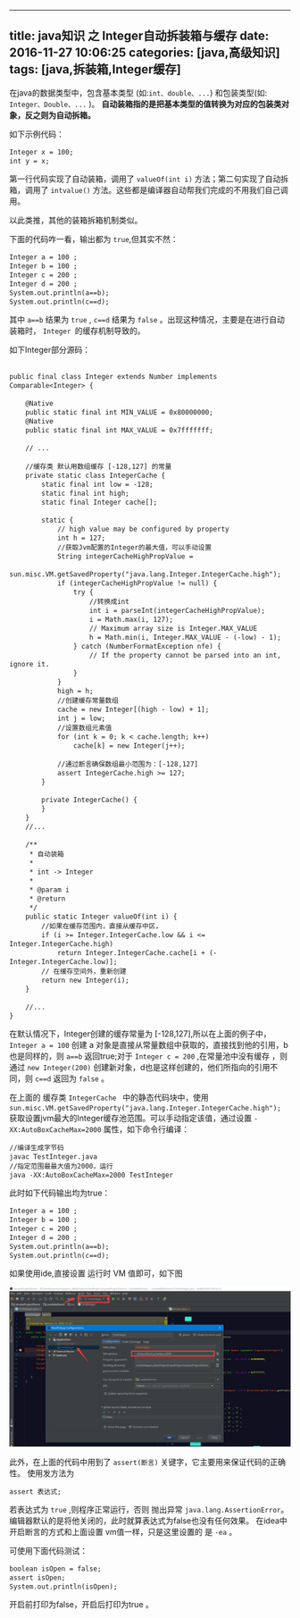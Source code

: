 ﻿
---
title: java知识 之 Integer自动拆装箱与缓存
date: 2016-11-27 10:06:25
categories: [java,高级知识]
tags: [java,拆装箱,Integer缓存]
---


在java的数据类型中，包含基本类型 (如:`int、double、...`) 和包装类型(如: `Integer、Double、...` )。
**自动装箱指的是把基本类型的值转换为对应的包装类对象，反之则为自动拆箱。**<!--more-->

如下示例代码：

```
Integer x = 100;
int y = x;
```

第一行代码实现了自动装箱，调用了 `valueOf(int i)` 方法；第二句实现了自动拆箱，调用了 `intvalue()` 方法。这些都是编译器自动帮我们完成的不用我们自己调用。

以此类推，其他的装箱拆箱机制类似。

下面的代码咋一看，输出都为 `true`,但其实不然：

```
Integer a = 100 ;
Integer b = 100 ;
Integer c = 200 ;
Integer d = 200 ;
System.out.println(a==b);
System.out.println(c==d);
```

其中 `a==b` 结果为 `true` , `c==d` 结果为 `false` 。出现这种情况，主要是在进行自动装箱时， `Integer `的缓存机制导致的。

如下Integer部分源码：

```

public final class Integer extends Number implements Comparable<Integer> {

    @Native
    public static final int MIN_VALUE = 0x80000000;
    @Native
    public static final int MAX_VALUE = 0x7fffffff;
    
    // ...

    //缓存类 默认用数组缓存 [-128,127] 的常量
    private static class IntegerCache {
        static final int low = -128;
        static final int high;
        static final Integer cache[];

        static {
            // high value may be configured by property
            int h = 127;
            //获取Jvm配置的Integer的最大值，可以手动设置
            String integerCacheHighPropValue =
                    sun.misc.VM.getSavedProperty("java.lang.Integer.IntegerCache.high");
            if (integerCacheHighPropValue != null) {
                try {
                    //转换成int
                    int i = parseInt(integerCacheHighPropValue);
                    i = Math.max(i, 127);
                    // Maximum array size is Integer.MAX_VALUE
                    h = Math.min(i, Integer.MAX_VALUE - (-low) - 1);
                } catch (NumberFormatException nfe) {
                    // If the property cannot be parsed into an int, ignore it.
                }
            }
            high = h;
            //创建缓存常量数组
            cache = new Integer[(high - low) + 1];
            int j = low;
            //设置数组元素值
            for (int k = 0; k < cache.length; k++)
                cache[k] = new Integer(j++);

            //通过断言确保数组最小范围为：[-128,127]
            assert IntegerCache.high >= 127;
        }

        private IntegerCache() {
        }
    }
    //...

    /**
     * 自动装箱
     *
     * int -> Integer
     *
     * @param i
     * @return
     */
    public static Integer valueOf(int i) {
        //如果在缓存范围内，直接从缓存中区，
        if (i >= Integer.IntegerCache.low && i <= Integer.IntegerCache.high)
            return Integer.IntegerCache.cache[i + (-Integer.IntegerCache.low)];
        // 在缓存空间外，重新创建
        return new Integer(i);
    }
    
    //...
}

```

在默认情况下，Integer创建的缓存常量为 [-128,127],所以在上面的例子中，`Integer a = 100` 创建 a 对象是直接从常量数组中获取的，直接找到他的引用，b也是同样的，则 `a==b` 返回true;对于 `Integer c = 200` ,在常量池中没有缓存 ，则 通过 `new Integer(200)` 创建新对象，d也是这样创建的，他们所指向的引用不同，则 `c==d` 返回为 `false` 。


在上面的 缓存类 `IntegerCache ` 中的静态代码块中，使用 `sun.misc.VM.getSavedProperty("java.lang.Integer.IntegerCache.high");` 
获取设置jvm最大的Integer缓存池范围。可以手动指定该值，通过设置 `-XX:AutoBoxCacheMax=2000` 属性，如下命令行编译：

```
//编译生成字节码
javac TestInteger.java
//指定范围最最大值为2000，运行
java -XX:AutoBoxCacheMax=2000 TestInteger
```

此时如下代码输出均为true：

```
Integer a = 100 ;
Integer b = 100 ;
Integer c = 200 ;
Integer d = 200 ;
System.out.println(a==b);
System.out.println(c==d);
```

如果使用ide,直接设置 运行时 VM 值即可，如下图

![](/img/article_img/2016/setvmintegerMax.png)

此外，在上面的代码中用到了  `assert(断言)` 关键字，它主要用来保证代码的正确性。
使用发方法为 

```
assert 表达式;
```

若表达式为 `true` ,则程序正常运行，否则 抛出异常 `java.lang.AssertionError`。编辑器默认的是将他关闭的，此时就算表达式为false也没有任何效果。
在idea中开启断言的方式和上面设置 vm值一样，只是这里设置的 是 `-ea` 。

可使用下面代码测试：

```
boolean isOpen = false;
assert isOpen;
System.out.println(isOpen);
```

开启前打印为false，开启后打印为true 。






